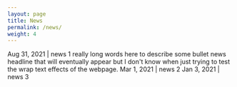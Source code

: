```yaml
---
layout: page
title: News
permalink: /news/
weight: 4
---
```



<style>
td, th {
   border: none!important;
}
</style>

Aug 31, 2021       | news 1 really long words here to describe some bullet news headline that will eventually appear but I don't know when just trying to test the wrap text effects of the webpage.
Mar 1, 2021        | news 2
Jan 3, 2021        | news 3

